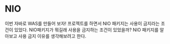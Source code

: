 # NIO
이번 자바로 WAS를 만들어 보자! 프로젝트를 하면서 NIO 패키지는 사용이 금지라는 조건이 있었다. 
NIO패키지가 뭐길래 사용을 금지하는 조건이 있었을까? NIO 패키지를 알아보고 사용 금지 이유를 생각해보려고 한다.
